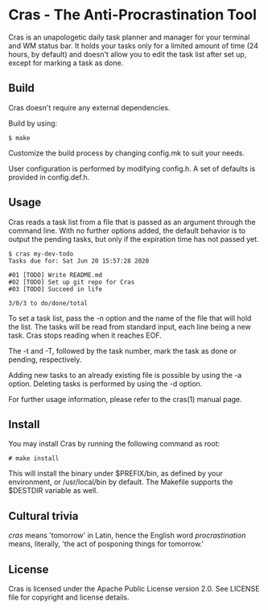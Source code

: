 # Cras - The Anti-Procrastination Tool

Cras is an unapologetic daily task planner and manager for your terminal and WM
 status bar. It holds your tasks only for a limited amount of time (24 hours, 
by default) and doesn't allow you to edit the task list after set up, except 
for marking a task as done.

## Build
Cras doesn't require any external dependencies.

Build by using:

```
$ make
```

Customize the build process by changing config.mk to suit your needs.

User configuration is performed by modifying config.h. A set of defaults is 
provided in config.def.h.

## Usage
Cras reads a task list from a file that is passed as an argument through the 
command line. With no further options added, the default behavior is to output
the pending tasks, but only if the expiration time has not passed yet.

```
$ cras my-dev-todo
Tasks due for: Sat Jun 20 15:57:28 2020

#01 [TODO] Write README.md
#02 [TODO] Set up git repo for Cras
#03 [TODO] Succeed in life

3/0/3 to do/done/total
```

To set a task list, pass the -n option and the name of the file that will hold
 the list. The tasks will be read from standard input, each line being a new 
task. Cras stops reading when it reaches EOF.
 
The -t and -T, followed by the task number, mark the task as done or pending, 
respectively.

Adding new tasks to an already existing file is possible by using the -a 
option. Deleting tasks is performed by using the -d option.

For further usage information, please refer to the cras(1) manual page.

## Install
You may install Cras by running the following command as root:

```
# make install
```

This will install the binary under $PREFIX/bin, as defined by your environment,
 or /usr/local/bin by default. The Makefile supports the $DESTDIR variable as 
well.

## Cultural trivia
_cras_ means 'tomorrow' in Latin, hence the English word _procrastination_ 
means, literally, 'the act of posponing things for tomorrow.'

## License
Cras is licensed under the Apache Public License version 2.0. See LICENSE
 file for copyright and license details.
